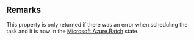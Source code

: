 ## Remarks  
 This property is only returned if there was an error when scheduling the task and it is now in the [Microsoft.Azure.Batch](assetId:///N:Microsoft.Azure.Batch?qualifyHint=False&autoUpgrade=True) state.